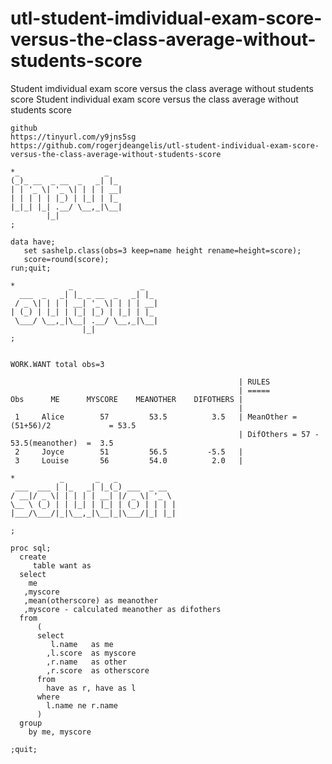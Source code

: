 # utl-student-imdividual-exam-score-versus-the-class-average-without-students-score
Student imdividual exam score versus the class average without students score 
    Student individual exam score versus the class average without students score                                                 
                                                                                                                                  
    github                                                                                                                        
    https://tinyurl.com/y9jns5sg                                                                                                  
    https://github.com/rogerjdeangelis/utl-student-individual-exam-score-versus-the-class-average-without-students-score          
                                                                                                                                  
    *_                   _                                                                                                        
    (_)_ __  _ __  _   _| |_                                                                                                      
    | | '_ \| '_ \| | | | __|                                                                                                     
    | | | | | |_) | |_| | |_                                                                                                      
    |_|_| |_| .__/ \__,_|\__|                                                                                                     
            |_|                                                                                                                   
    ;                                                                                                                             
                                                                                                                                  
    data have;                                                                                                                    
       set sashelp.class(obs=3 keep=name height rename=height=score);                                                             
       score=round(score);                                                                                                        
    run;quit;                                                                                                                     
                                                                                                                                  
    *            _               _                                                                                                
      ___  _   _| |_ _ __  _   _| |_                                                                                              
     / _ \| | | | __| '_ \| | | | __|                                                                                             
    | (_) | |_| | |_| |_) | |_| | |_                                                                                              
     \___/ \__,_|\__| .__/ \__,_|\__|                                                                                             
                    |_|                                                                                                           
    ;                                                                                                                             
                                                                                                                                  
                                                                                                                                  
    WORK.WANT total obs=3                                                                                                         
                                                                                                                                  
                                                       | RULES                                                                    
                                                       | =====                                                                    
    Obs      ME      MYSCORE    MEANOTHER    DIFOTHERS |                                                                          
                                                       |                                                                          
     1     Alice        57         53.5          3.5   | MeanOther = (51+56)/2             = 53.5                                 
                                                       | DifOthers = 57 - 53.5(meanother)  =  3.5                                 
     2     Joyce        51         56.5         -5.5   |                                                                          
     3     Louise       56         54.0          2.0   |                                                                          
                                                                                                                                  
    *          _       _   _                                                                                                      
     ___  ___ | |_   _| |_(_) ___  _ __                                                                                           
    / __|/ _ \| | | | | __| |/ _ \| '_ \                                                                                          
    \__ \ (_) | | |_| | |_| | (_) | | | |                                                                                         
    |___/\___/|_|\__,_|\__|_|\___/|_| |_|                                                                                         
                                                                                                                                  
    ;                                                                                                                             
                                                                                                                                  
    proc sql;                                                                                                                     
      create                                                                                                                      
         table want as                                                                                                            
      select                                                                                                                      
        me                                                                                                                        
       ,myscore                                                                                                                   
       ,mean(otherscore) as meanother                                                                                             
       ,myscore - calculated meanother as difothers                                                                               
      from                                                                                                                        
          (                                                                                                                       
          select                                                                                                                  
             l.name   as me                                                                                                       
            ,l.score  as myscore                                                                                                  
            ,r.name   as other                                                                                                    
            ,r.score  as otherscore                                                                                               
          from                                                                                                                    
            have as r, have as l                                                                                                  
          where                                                                                                                   
            l.name ne r.name                                                                                                      
          )                                                                                                                       
      group                                                                                                                       
        by me, myscore                                                                                                            
                                                                                                                                  
    ;quit;                                                                                                                        
                                                                                                                                  
                                                                                                                                  
